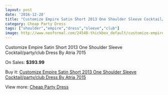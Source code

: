 ```yaml
---
layout: post
date: '2016-12-28'
title: "Customize Empire Satin Short 2013 One Shoulder Sleeve Cocktail/party/club Dress By Atria 7015"
category: Cheap Party Dress
tags: ["shoulder","empire","dress","sleeve","club"]
image: http://www.neoformal.com/24548-thickbox_default/customize-empire-satin-short-2013-one-shoulder-sleeve-cocktail-party-club-dress-by-atria-7015.jpg
---
```

Customize Empire Satin Short 2013 One Shoulder Sleeve Cocktail/party/club Dress By Atria 7015

On Sales: **$393.99**
<a href="https://www.neoformal.com/en/cheap-party-dress/8339-customize-empire-satin-short-2013-one-shoulder-sleeve-cocktail-party-club-dress-by-atria-7015.html"><amp-img layout="responsive" width="600" height="600" src="//www.neoformal.com/24548-thickbox_default/customize-empire-satin-short-2013-one-shoulder-sleeve-cocktail-party-club-dress-by-atria-7015.jpg" alt="Customize Empire Satin Short 2013 One Shoulder Sleeve Cocktail/party/club Dress By Atria 7015 0" /></a>
<a href="https://www.neoformal.com/en/cheap-party-dress/8339-customize-empire-satin-short-2013-one-shoulder-sleeve-cocktail-party-club-dress-by-atria-7015.html"><amp-img layout="responsive" width="600" height="600" src="//www.neoformal.com/24549-thickbox_default/customize-empire-satin-short-2013-one-shoulder-sleeve-cocktail-party-club-dress-by-atria-7015.jpg" alt="Customize Empire Satin Short 2013 One Shoulder Sleeve Cocktail/party/club Dress By Atria 7015 1" /></a>
<a href="https://www.neoformal.com/en/cheap-party-dress/8339-customize-empire-satin-short-2013-one-shoulder-sleeve-cocktail-party-club-dress-by-atria-7015.html"><amp-img layout="responsive" width="600" height="600" src="//www.neoformal.com/24550-thickbox_default/customize-empire-satin-short-2013-one-shoulder-sleeve-cocktail-party-club-dress-by-atria-7015.jpg" alt="Customize Empire Satin Short 2013 One Shoulder Sleeve Cocktail/party/club Dress By Atria 7015 2" /></a>

Buy it: [Customize Empire Satin Short 2013 One Shoulder Sleeve Cocktail/party/club Dress By Atria 7015](https://www.neoformal.com/en/cheap-party-dress/8339-customize-empire-satin-short-2013-one-shoulder-sleeve-cocktail-party-club-dress-by-atria-7015.html "Customize Empire Satin Short 2013 One Shoulder Sleeve Cocktail/party/club Dress By Atria 7015")

View more: [Cheap Party Dress](https://www.neoformal.com/en/141-cheap-party-dress "Cheap Party Dress")